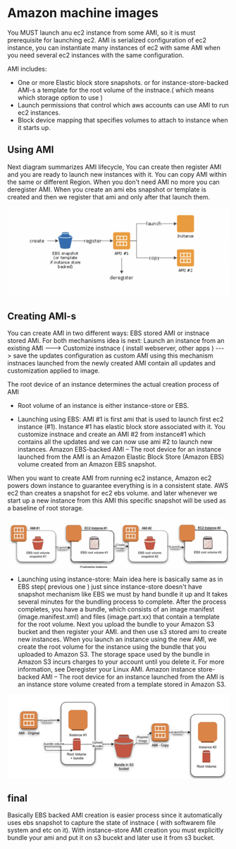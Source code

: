 # Amazon machine images
You MUST launch anu ec2 instance from some AMI, so it is  must prerequisite for launching ec2. 
AMI is serialized configuration of ec2 instance, you can instantiate many instances of ec2 with same AMI when you need several ec2 instances with the same
configuration. 


AMI includes:
- One or more Elastic block store snapshots. or for instance-store-backed AMI-s a template for the root volume of the instnace.( which means which storage option to use ) 
- Launch permissions that control which aws accounts can use AMI to run ec2 instances.
- Block device mapping that specifies volumes to attach to instance when it starts up.

## Using AMI
Next diagram summarizes AMI lifecycle, You can create then register AMI and you are ready to launch new instances with it.
You can copy AMI within the same or different Region. When you don't need AMI no more you can deregister AMI.
When you create an ami ebs snapshot or template is created and then we register that ami and only after that launch them.

![diagram](./ami-diagram-1.png)

## Creating AMI-s
You can create AMI in two different ways: EBS stored AMI or instnace stored AMi.
For both mechanisms idea is next:
Launch an instance from an existing AMI ---> Customize instnace ( install webserver, other apps ) ---> save the updates configuration as  custom AMI
using this mechanism instnaces launched from the newly created AMI contain all updates and customization applied to image.

The root device of an instance determines the actual creation process of AMI
- Root volume of an instance is either instance-store or EBS.

- Launching using EBS: AMI #1 is first ami that is used to launch first ec2 instance (#1). Instance #1 has elastic block store associated with it.
You customize instnace and create an AMI #2 from instance#1 which contains all the updates and we can now use ami #2 to launch new instances.
Amazon EBS-backed AMI – The root device for an instance launched from the AMI is an Amazon Elastic Block Store (Amazon EBS) volume created from an Amazon EBS snapshot.

When you want to create AMI from running ec2 instance, Amazon ec2 powers down instance to guarantee everything is in a consistent state. AWS ec2 than creates
a snapshot for ec2 ebs volume. and later whenever we start up a new instance from this AMI this specific snapshot will be used as a baseline of root storage.

![diagram2](./ami-ebs.png)

- Launching using instance-store: Main idea here is basically same as in EBS step( previous one ) just since instance-store doesn't have snapshot mechanism like
EBS  we must by hand bundle it up and It takes several minutes for the bundling process to complete. After the process completes, you have a bundle, which consists of an image manifest (image.manifest.xml) and files (image.part.xx) that contain a template for the root volume. Next you upload the bundle to your Amazon S3 bucket and then register your AMI.  and then use s3 stored ami to create new instances.
When you launch an instance using the new AMI, we create the root volume for the instance using the bundle that you uploaded to Amazon S3. The storage space used by the bundle in Amazon S3 incurs charges to your account until you delete it. For more information, see Deregister your Linux AMI.
Amazon instance store-backed AMI – The root device for an instance launched from the AMI is an instance store volume created from a template stored in Amazon S3.

![diagram3](./ami-instance-store.png)

## final
Basically EBS backed AMI creation is easier process since it automatically uses ebs snapshot to capture the state of instnace ( with softwarem file system and etc on it). With instance-store AMI creation you must explicitly bundle your ami and put it on s3 bucekt and later use it from s3 bucket.
